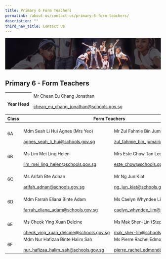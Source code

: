```yaml
---
title: Primary 6 Form Teachers
permalink: /about-us/contact-us/primary-6-form-teachers/
description: ""
third_nav_title: Contact Us
---
```

![](/images/About%20Us/subbanner1.jpg)

## **Primary 6 - Form Teachers**


<table>
<thead>
  <tr>
    <th><br>Year Head<br></th>
    <td>Mr Chean Eu Chang Jonathan<br><br><a href="mailto:chean_eu_chang_jonathan@schools.gov.sg" target="_blank" rel="noopener noreferrer">chean_eu_chang_jonathan@schools.gov.sg</a></td>
  </tr>
</thead>
</table>


<table>
<thead>
  <tr>
    <th>Class</th>
    <th colspan="2">Form Teachers</th>
  </tr>
</thead>
<tbody>
  <tr>
    <td>6A</td>
    <td><br>Mdm Seah Li Hui Agnes (Mrs Yeo)<br><br><a href="mailto:agnes_seah_li_hui@schools.gov.sg" target="_blank" rel="noopener noreferrer">agnes_seah_li_hui@schools.gov.sg</a><br></td>
    <td><br>Mr Zul Fahmie Bin Jumairi<br><br><a href="mailto:zul_fahmie_bin_jumairi@schools.gov.sg" target="_blank" rel="noopener noreferrer">zul_fahmie_bin_jumairi@schools.gov.sg</a></td>
  </tr>
  <tr>
    <td>6B</td>
    <td><br>Ms Lim Mei Ling Helen<br><br><a href="mailto:lim_mei_ling_helen@schools.gov.sg" target="_blank" rel="noopener noreferrer">lim_mei_ling_helen@schools.gov.sg</a><br></td>
    <td><br>Mrs Este Chow Tan Lee Peng<br><br><a href="mailto:este_chow@schools.gov.sg" target="_blank" rel="noopener noreferrer">este_chow@schools.gov.sg</a><br></td>
  </tr>
  <tr>
    <td>6C</td>
    <td><br>Ms Arifah Bte Adnan<br><br><a href="mailto:arifah_adnan@schools.gov.sg" target="_blank" rel="noopener noreferrer">arifah_adnan@schools.gov.sg</a> <br></td>
    <td><br>Mr Ng Jun Kiat<br><br><a href="mailto:ng_jun_kiat@schools.gov.sg" target="_blank" rel="noopener noreferrer">ng_jun_kiat@schools.gov.sg</a></td>
  </tr>
  <tr>
    <td>6D</td>
    <td><br>Mdm Farrah Eliana Binte Adam<br><br><a href="mailto:farrah_eliana_adam@schools.gov.sg">farrah_eliana_adam@schools.gov.sg</a><br></td>
    <td><br>Ms Caelyn Whyndee Lim<br><br><a href="mailto:caelyn_whyndee_lim@schools.gov.sg">caelyn_whyndee_lim@schools.gov.sg</a><br></td>
  </tr>
  <tr>
    <td>6E</td>
    <td><br>Ms Cheok Ying Xuan Delcine<br><br><a href="mailto:cheok_ying_xuan_delcine@schools.gov.sg">cheok_ying_xuan_delcine@schools.gov.sg</a><br></td>
    <td><br>Ms Mak Sher-Lin (Stephanie)<br><br><a href="mailto:mak_sher-lin@schools.gov.sg" target="_blank" rel="noopener noreferrer">mak_sher-lin@schools.gov.sg</a><br></td>
  </tr>
  <tr>
    <td>6F</td>
    <td>Mdm Nur Hafizaa Binte Halim Sah<br><br><a href="mailto:nur_hafizaa_halim_sah@schools.gov.sg">nur_hafizaa_halim_sah@schools.gov.sg</a><br></td>
    <td>Ms Pierre Rachel Edmond<br><br><a href="mailto:pierre_rachel_edmond@schools.gov.sg">pierre_rachel_edmond@schools.gov.sg</a><br></td>
  </tr>
</tbody>
</table>